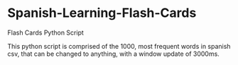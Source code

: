# Spanish-Learning-Flash-Cards
 Flash Cards Python Script

This python script is comprised of the 1000, most frequent words in spanish csv, that can be changed to anything, with a window update of 3000ms.

